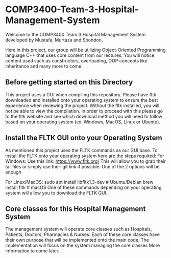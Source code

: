 # COMP3400-Team-3-Hospital-Management-System
Welcome to the COMP3400 Team 3 Hospital Management System developed by Mustafa, Murtaza and Spondon.

Here in this project, our group will be utilizing Object-Oriented Programming language C++ that uses core content from our lectures. You will notice content used such as constructors, overloading, OOP concepts like inheritance and many more to come.

## Before getting started on this Directory
This project uses a GUI when compiling this repository. Please have fltk downloaded and installed onto your operating system to ensure the best experience when reviewing the project. Without the fltk installed, you will not be able to view the compilation. In order to proceed with this please go to the fltk website and see which download method you will need to follow based on your operating system (ex. Windows, MacOS, Linux or Ubuntu).

## Install the FLTK GUI onto your Operating System
As mentioned this project uses the FLTK commands as our GUI base. To install the FLTK onto your operating system here are the steps required:
For Windows:
Use this link: https://www.fltk.org/
This will allow you to grab their tar files or simply use their git link if possible. One of the 2 options will be enough

For Linux/MacOS:
sudo apt install libfltk1.3-dev  # Ubuntu/Debian
brew install fltk                # macOS
One of these commands depending on your operating system will allow you to download the FLTK GUI.

## Core classes for this Hospital Management System
The management system will operate core classes such as Hospitals, Patients, Doctors, Pharmacies & Nurses. Each of these core classes have their own purpose that will be implemented onto the main code.
The implementation will focus on the system managing the core classes
More information to come later...

